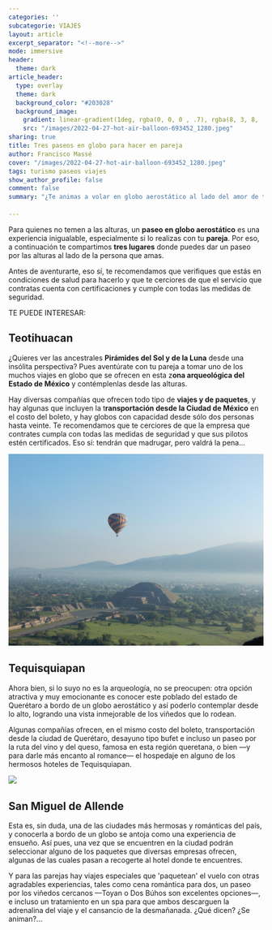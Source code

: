 ```yaml
---
categories: ''
subcategorie: VIAJES
layout: article
excerpt_separator: "<!--more-->"
mode: immersive
header:
  theme: dark
article_header:
  type: overlay
  theme: dark
  background_color: "#203028"
  background_image:
    gradient: linear-gradient(1deg, rgba(0, 0, 0 , .7), rgba(8, 3, 8, .9))
    src: "/images/2022-04-27-hot-air-balloon-693452_1280.jpeg"
sharing: true
title: Tres paseos en globo para hacer en pareja
author: Francisco Massé
cover: "/images/2022-04-27-hot-air-balloon-693452_1280.jpeg"
tags: turismo paseos viajes
show_author_profile: false
comment: false
summary: "¿Te animas a volar en globo aerostático al lado del amor de tu vida?"

---
```

Para quienes no temen a las alturas, un **paseo en globo aerostático** es una experiencia inigualable, especialmente si lo realizas con tu **pareja**. Por eso, a continuación te compartimos **tres lugares** donde puedes dar un paseo por las alturas al lado de la persona que amas.

Antes de aventurarte, eso sí, te recomendamos que verifiques que estás en condiciones de salud para hacerlo y que te cerciores de que el servicio que contratas cuenta con certificaciones y cumple con todas las medidas de seguridad.

TE PUEDE INTERESAR:

## Teotihuacan

¿Quieres ver las ancestrales **Pirámides del Sol y de la Luna** desde una insólita perspectiva? Pues aventúrate con tu pareja a tomar uno de los muchos viajes en globo que se ofrecen en esta z**ona arqueológica del Estado de México** y contémplenlas desde las alturas. 

Hay diversas compañías que ofrecen todo tipo de **viajes y de paquetes**, y hay algunas que incluyen la t**ransportación desde la Ciudad de México** en el costo del boleto, y hay globos con capacidad desde sólo dos personas hasta veinte. Te recomendamos que te cerciores de que la empresa que contrates cumpla con todas las medidas de seguridad y que sus pilotos estén certificados. Eso sí: tendrán que madrugar, pero valdrá la pena…

![](/images/2022-06-01-teotihuacan-2713130_1280.jpeg)

## Tequisquiapan

Ahora bien, si lo suyo no es la arqueología, no se preocupen: otra opción atractiva y muy emocionante es conocer este poblado del estado de Querétaro a bordo de un globo aerostático y así poderlo contemplar desde lo alto, logrando una vista inmejorable de los viñedos que lo rodean.

Algunas compañías ofrecen, en el mismo costo del boleto, transportación desde la ciudad de Querétaro, desayuno tipo bufet e incluso un paseo por la ruta del vino y del queso, famosa en esta región queretana, o bien —y para darle más encanto al romance— el hospedaje en alguno de los hermosos hoteles de Tequisquiapan.

![](https://upload.wikimedia.org/wikipedia/commons/thumb/3/32/Tequisquiapan_Quer%C3%A9taro.jpg/1280px-Tequisquiapan_Quer%C3%A9taro.jpg)

## San Miguel de Allende

Esta es, sin duda, una de las ciudades más hermosas y románticas del país, y conocerla a bordo de un globo se antoja como una experiencia de ensueño. Así pues, una vez que se encuentren en la ciudad podrán seleccionar alguno de los paquetes que diversas empresas ofrecen, algunas de las cuales pasan a recogerte al hotel donde te encuentres.

Y para las parejas hay viajes especiales que 'paquetean' el vuelo con otras agradables experiencias, tales como cena romántica para dos, un paseo por los viñedos cercanos —Toyan o Dos Búhos son excelentes opciones—, e incluso un tratamiento en un spa para que ambos descarguen la adrenalina del viaje y el cansancio de la desmañanada. ¿Qué dicen? ¿Se animan?…